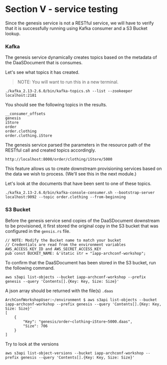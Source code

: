 # Section V - service testing

Since the genesis service is not a RESTful service, we will have to verify that it is successfully running using Kafka consumer and a S3 Bucket lookup.

### Kafka

The genesis service dynamically creates topics based on the metadata of the DaaSDocument that is consumes.

Let's see what topics it has created.

> NOTE: You will want to run this in a new terminal.

```text
./kafka_2.13-2.6.0/bin/kafka-topics.sh --list --zookeeper localhost:2181
```

You should see the following topics in the results.

```text
__consumer_offsets
genesis
iStore
order
order.clothing
order.clothing.iStore
```

The genesis service parsed the parameters in the resource path of the RESTful call and created topics accordingly.

`http://localhost:8000/order/clothing/iStore/5000`

This feature allows us to create downstream provisioning services based on the data we wish to process. \(We'll see this in the next module.\)

Let's look at the documents that have been sent to one of these topics.

```text
./kafka_2.13-2.6.0/bin/kafka-console-consumer.sh --bootstrap-server localhost:9092 --topic order.clothing --from-beginning
```

### S3 Bucket

Before the genesis service send copies of the DaaSDocument downstream to be provisioned, it first stored the original copy in the S3 bucket that was configured in the `gensis.rs` file.

```text
// NOTE: Modify the Bucket name to match your bucket
// Credentials are read from the environment variables AWS_ACCESS_KEY_ID and AWS_SECRET_ACCESS_KEY
pub const BUCKET_NAME: &'static str = "iapp-archconf-workshop";
```

To confirm that the DaaSDocument has been stored in the S3 bucket, run the following command.

```text
aws s3api list-objects --bucket iapp-archconf-workshop --prefix genesis --query 'Contents[].{Key: Key, Size: Size}'
```

A json array should be returned with the file\(s\) `.daas` 

```text
ArchConfWorkshopUser:~/environment $ aws s3api list-objects --bucket iapp-archconf-workshop --prefix genesis --query 'Contents[].{Key: Key, Size: Size}'                                                                                                                      
[
    {
        "Key": "genesis/order~clothing~iStore~5000.daas", 
        "Size": 706
    }
]
```

Try to look at the versions

```text
aws s3api list-object-versions --bucket iapp-archconf-workshop --prefix genesis --query 'Contents[].{Key: Key, Size: Size}'
```

